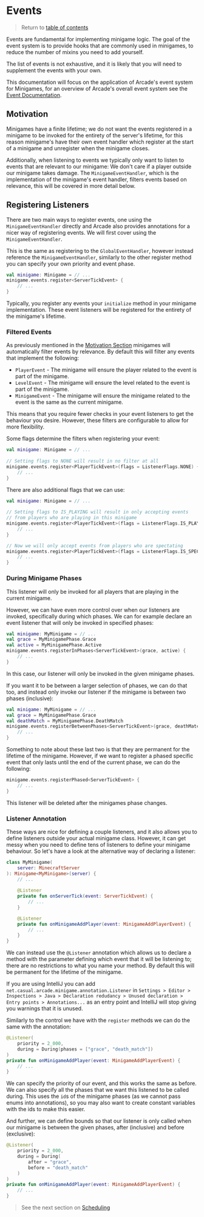 # Events

> Return to [table of contents](../minigames.md)

Events are fundamental for implementing minigame logic. The goal of the event system is to provide hooks that are commonly used in minigames, to reduce the number of mixins you need to add yourself.

The list of events is not exhaustive, and it is likely that you will need to supplement the events with your own.

This documentation will focus on the application of Arcade's event system for Minigames, for an overview of Arcade's overall event system see the [Event Documentation](../events.md).

## Motivation

Minigames have a finite lifetime; we do not want the events registered in a minigame to be invoked for the entirety of the server's lifetime, for this reason minigame's have their own event handler which register at the start of a minigame and unregister when the minigame closes.

Additionally, when listening to events we typically only want to listen to events that are relevant to our minigame: We don't care if a player outside our minigame takes damage. The `MinigameEventHandler`, which is the implementation of the minigame's event handler, filters events based on relevance, this will be covered in more detail below.

## Registering Listeners

There are two main ways to register events, one using the `MinigameEventHandler` directly and Arcade also provides annotations for a nicer way of registering events. We will first cover using the `MinigameEventHandler`.

This is the same as registering to the `GlobalEventHandler`, however instead reference the `MinigameEventHandler`, similarly to the other register method you can specify your own priority and event phase.
```kotlin
val minigame: Minigame = // ...
minigame.events.register<ServerTickEvent> {
    // ...
}
```

Typically, you register any events your `initialize` method in your minigame implementation. These event listeners will be registered for the entirety of the minigame's lifetime.

### Filtered Events

As previously mentioned in the [Motivation Section](#motivation) minigames will automatically filter events by relevance. By default this will filter any events that implement the following:
- `PlayerEvent` - The minigame will ensure the player related to the event is part of the minigame.
- `LevelEvent` - The minigame will ensure the level related to the event is part of the minigame.
- `MinigameEvent` - The minigame will ensure the minigame related to the event is the same as the current minigame.

This means that you require fewer checks in your event listeners to get the behaviour you desire. However, these filters are configurable to allow for more flexibility.

Some flags determine the filters when registering your event:
```kotlin
val minigame: Minigame = // ...
    
// Setting flags to NONE will result in no filter at all
minigame.events.register<PlayerTickEvent>(flags = ListenerFlags.NONE) {
    // ...
}
```

There are also additional flags that we can use:
```kotlin
val minigame: Minigame = // ...
    
// Setting flags to IS_PLAYING will result in only accepting events
// from players who are playing in this minigame
minigame.events.register<PlayerTickEvent>(flags = ListenerFlags.IS_PLAYING) {
    // ...
}

// Now we will only accept events from players who are spectating
minigame.events.register<PlayerTickEvent>(flags = ListenerFlags.IS_SPECTATING) {
    // ...
}
```

### During Minigame Phases

This listener will only be invoked for all players that are playing in the current minigame.

However, we can have even more control over when our listeners are invoked, specifically
during which phases. We can for example declare an event listener that will only be invoked
in specified phases:
```kotlin
val minigame: MyMinigame = // ...
val grace = MyMinigamePhase.Grace
val active = MyMinigamePhase.Active
minigame.events.registerInPhases<ServerTickEvent>(grace, active) {
    // ...
}
```
In this case, our listener will only be invoked in the given minigame phases.

If you want it to be between a larger selection of phases, we can do that too, and instead
only invoke our listener if the minigame is between two phases (inclusive):
```kotlin
val minigame: MyMinigame = // ...
val grace = MyMinigamePhase.Grace
val deathMatch = MyMinigamePhase.DeathMatch
minigame.events.registerBetweenPhases<ServerTickEvent>(grace, deathMatch) {
    // ...
}
```

Something to note about these last two is that they are permanent for the lifetime of
the minigame. However, if we want to register a phased specific event that only
lasts until the end of the current phase, we can do the following:
```kotlin
minigame.events.registerPhased<ServerTickEvent> {
    // ...
}
```
This listener will be deleted after the minigames phase changes.

### Listener Annotation

These ways are nice for defining a couple listeners, and it also allows you
to define listeners outside your actual minigame class. However, it can get
messy when you need to define tens of listeners to define your minigame
behaviour. So let's have a look at the alternative way of declaring a listener:

```kotlin
class MyMinigame(
    server: MinecraftServer
): Minigame<MyMinigame>(server) {
    // ...
    
    @Listener
    private fun onServerTick(event: ServerTickEvent) {
        // ...
    }

    @Listener
    private fun onMinigameAddPlayer(event: MinigameAddPlayerEvent) {
        // ...
    }
}
```

We can instead use the `@Listener` annotation which allows us to declare
a method with the parameter defining which event that it will be listening to;
there are no restrictions to what you name your method. By default this will be
permanent for the lifetime of the minigame.

If you are using IntelliJ you can add `net.casual.arcade.minigame.annotation.Listener`
in `Settings > Editor > Inspections > Java > Declaration redudancy > Unused declaration > Entry points > Annotations...`
as an entry point and IntelliJ will stop giving you warnings that it is unused.

Similarly to the control we have with the `register` methods we can do the same with
the annotation:
```kotlin
@Listener(
    priority = 2_000, 
    during = During(phases = ["grace", "death_match"])
)
private fun onMinigameAddPlayer(event: MinigameAddPlayerEvent) {
    // ...
}
```
We can specify the priority of our event, and this works the same as before. We can also specify
all the phases that we want this listened to be called during. This uses the `id`s of the
minigame phases (as we cannot pass enums into annotations), so you may also want to create
constant variables with the ids to make this easier.

And further, we can define bounds so that our listener is only called when our minigame is between the given phases, after (inclusive) and before (exclusive):
```kotlin
@Listener(
    priority = 2_000, 
    during = During(
        after = "grace", 
        before = "death_match"
    )
)
private fun onMinigameAddPlayer(event: MinigameAddPlayerEvent) {
    // ...
}
```

> See the next section on [Scheduling](scheduling.md)